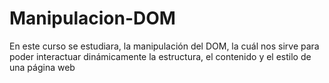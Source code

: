 # Manipulacion-DOM
En este curso se estudiara, la manipulación del DOM, la cuál nos sirve para poder interactuar dinámicamente la estructura, el contenido y el estilo de una página web
